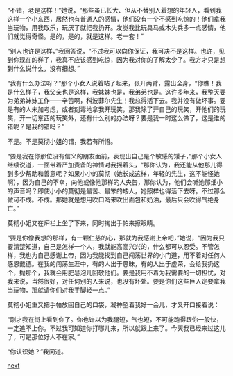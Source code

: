 
“不错，老是这样！”她说，“那些虽已长大、但从不替别人着想的年轻人，看到我这样一个小东西，居然也有普通人的感情，他们没有一个不感到吃惊的！他们拿我当玩物，用我取乐，玩厌了就把我扔开。发觉我比玩具马或木头兵多一点感情，他们就觉得奇怪。是的，是的，就是这样。老一套！”

“别人也许是这样，”我回答说，“不过我可以向你保证，我可决不是这样。也许，见到你现在的样子，我真不应该感到吃惊，因为我对你的了解太少了。我方才只是想到什么说什么，没有细想。”

“我有什么办法呀？”那个小女人说着站了起来，张开两臂，露出全身，“你瞧！我是什么样子，我父亲也是这样，我妹妹也是，我弟弟也是。这许多年来，我整天要为弟弟妹妹工作——辛苦啊，科波菲尔先生！我总得活下去。我并没有做坏事。要是有的人未加考虑，或者刻毒地拿我开玩笑，那我除了开自己的玩笑，开他们的玩笑，开一切东西的玩笑外，还有什么别的办法呀？要是我一时这么做了，这是谁的错呢？是我的错吗？”

不是。不是莫彻小姐的错，我若有所悟。

“要是我在你那位没有信义的朋友面前，表现出自己是个敏感的矮子，”那个小女人继续说道，一面带着严加责备的神情对我摇着头，“那你认为，我还能从他那儿得到多少帮助和善意呢？如果小小的莫彻（她长成这样，年轻的先生，这不能怪她啊），因为自己的不幸，向他或像他那样的人央告，那你认为，他们会听她那细小的声音吗？即使小小的莫彻是最苦、最笨的矮人，她照样也得活下去呀。不过那么做可不成。不成。那她就是想用吹口哨来吹出面包和奶油，最后只会吹得气绝身亡。”

莫彻小姐又在炉栏上坐了下来，同时掏出手帕来擦眼睛。

“要是你像我想的那样，有一颗仁慈的心，那就为我感谢上帝吧，”她说，“因为我只要清楚知道，自己是怎样一个人，我就能高高兴兴的，什么都可以忍受。不管怎样，我也为自己感谢上帝，因为我能找到自己闯荡世界的小门道，用不着对任何人感恩戴德。在我的闯荡生涯中，有的人出于愚昧，有的人出于虚荣，会给我扔这个，抛那个，我就会用肥皂泡儿回敬他们。要是我用不着为我需要的一切担忧，对我来说，当然很好，对任何别的人来说，也没有坏处。要是你们这些巨人定要拿我当玩物，那就请你们对我手脚轻一点。”

莫彻小姐重又把手帕放回自己的口袋，凝神望着我好一会儿，才又开口接着说：

“刚才我在街上看到你了。你也许以为我腿短，气也短，不可能跑得跟你一般快，一定追不上你。不过我可知道你打哪儿来，所以就跟上来了。今天我已经来过这儿了，可是那位好人不在家。”

“你认识她？”我问道。

[next](page413)